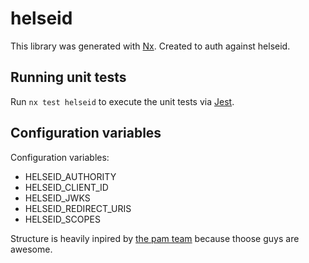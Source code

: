 # helseid
This library was generated with [Nx](https://nx.dev).
Created to auth against helseid.

## Running unit tests

Run `nx test helseid` to execute the unit tests via [Jest](https://jestjs.io).


## Configuration variables

Configuration variables:

* HELSEID_AUTHORITY
* HELSEID_CLIENT_ID
* HELSEID_JWKS
* HELSEID_REDIRECT_URIS
* HELSEID_SCOPES

Structure is heavily inpired by [the pam team](https://github.com/navikt/pam-cv-veileder/tree/master/server/authorization)
because thoose guys are awesome.
